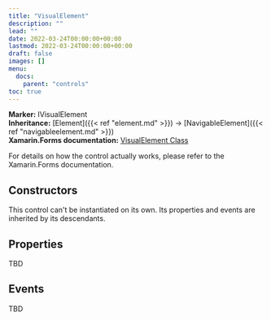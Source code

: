 ```yaml
---
title: "VisualElement"
description: ""
lead: ""
date: 2022-03-24T00:00:00+00:00
lastmod: 2022-03-24T00:00:00+00:00
draft: false
images: []
menu:
  docs:
    parent: "controls"
toc: true
---
```


**Marker:** IVisualElement  
**Inheritance:** [Element]({{< ref "element.md" >}}) -> [NavigableElement]({{< ref "navigableelement.md" >}})  
**Xamarin.Forms documentation:** [VisualElement Class](https://docs.microsoft.com/en-us/dotnet/api/xamarin.forms.visualelement)

For details on how the control actually works, please refer to the Xamarin.Forms documentation.

## Constructors

This control can't be instantiated on its own. Its properties and events are inherited by its descendants.

## Properties

TBD

## Events

TBD
